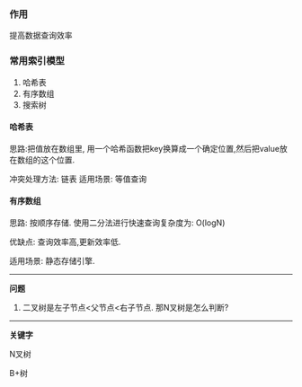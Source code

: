 

### 作用

提高数据查询效率

### 常用索引模型

1. 哈希表
2. 有序数组
3. 搜索树

#### 哈希表 
思路:把值放在数组里, 用一个哈希函数把key换算成一个确定位置,然后把value放在数组的这个位置.

冲突处理方法: 链表
适用场景: 等值查询

#### 有序数组

思路: 按顺序存储. 使用二分法进行快速查询复杂度为: O(logN)

优缺点: 查询效率高,更新效率低. 

适用场景: 静态存储引擎.
   


---

**问题**

1. 二叉树是左子节点<父节点<右子节点. 那N叉树是怎么判断?

---

**关键字**

N叉树

B+树

